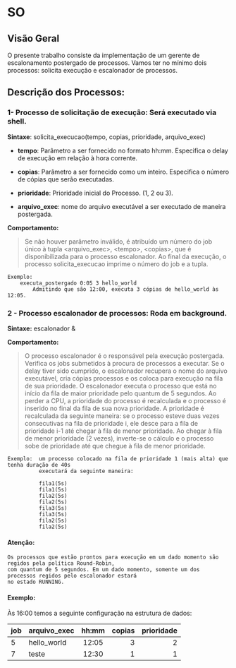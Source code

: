 # SO
## Visão Geral
O presente trabalho consiste da implementação de um gerente de escalonamento postergado de processos. 
Vamos ter no mínimo dois processos: solicita execução e escalonador de processos.
## Descrição dos Processos:

### **1- Processo de solicitação de execução:** Será executado via shell.

**Sintaxe**: solicita_execucao(tempo, copias, prioridade, arquivo_exec)
    
* __tempo__: Parâmetro a ser fornecido no formato hh:mm. Especifica o delay de execução em relação à hora corrente.

* __copias__: Parâmetro a ser fornecido como um inteiro. Especifica o número de cópias que serão executadas.

* __prioridade__: Prioridade inicial do Processo. (1, 2 ou 3).

* __arquivo_exec__: nome do arquivo executável a ser executado de maneira postergada.

**Comportamento:**
>Se não houver parâmetro inválido, é atribuído um número do job único à tupla \<arquivo_exec>, 
\<tempo>, \<copias>, que é disponibilizada para o processo escalonador.
Ao final da execução, o processo solicita_execucao imprime o número do job e a tupla.

    Exemplo:
        executa_postergado 0:05 3 hello_world
            Admitindo que são 12:00, executa 3 cópias de hello_world às 12:05.

### **2 - Processo escalonador de processos:** Roda em background.
**Sintaxe:** escalonador &

**Comportamento:**
>O processo escalonador é o responsável pela execução postergada. Verifica os jobs submetidos à procura de processos a executar. Se o delay tiver sido cumprido, o escalonador recupera o nome do arquivo executável, cria cópias processos e os coloca para execução na fila de sua prioridade. O escalonador executa o processo que está no início da fila de maior prioridade pelo quantum de 5 segundos. Ao perder a CPU, a prioridade do processo é recalculada e o processo é inserido no final da fila de sua nova prioridade. A prioridade é recalculada da seguinte maneira: se o processo esteve duas vezes consecutivas na fila de prioridade i, ele desce para a fila de prioridade i-1 até chegar à fila de menor prioridade. Ao chegar à fila de menor prioridade (2 vezes), inverte-se o cálculo e o processo sobe de prioridade até que chegue à fila de menor prioridade.

    Exemplo:  um processo colocado na fila de prioridade 1 (mais alta) que tenha duração de 40s 
              executará da seguinte maneira:

              fila1(5s)
              fila1(5s)
              fila2(5s)
              fila2(5s)
              fila3(5s)
              fila3(5s)
              fila2(5s)
              fila2(5s)


#### Atenção:
    Os processos que estão prontos para execução em um dado momento são regidos pela política Round-Robin, 
    com quantum de 5 segundos. Em um dado momento, somente um dos processos regidos pelo escalonador estará 
    no estado RUNNING.

#### Exemplo:
Às 16:00 temos a seguinte configuração na estrutura de dados:

| job| arquivo_exec        | hh:mm           | copias  | prioridade |
| -- | ------------------- |:---------------:| -------:| ----------:|
| 5  | hello_world         | 12:05           |  3      |    2       |
| 7  | teste               | 12:30           |  1      |    1       |

